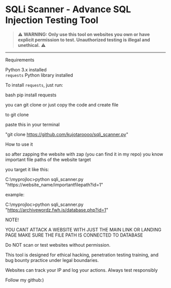 # SQLi Scanner - Advance SQL Injection Testing Tool

> ⚠️ **WARNING: Only use this tool on websites you own or have explicit permission to test. Unauthorized testing is illegal and unethical.** ⚠️

---

Requirements

 Python 3.x installed  
 `requests` Python library installed  

To install `requests`, just run:

bash
pip install requests

you can git clone or just copy the code and create file


to git clone

paste this in your terminal


"git clone https://github.com/kujotaroooo/sqli_scanner.py"


How to use it

so after zapping the website with zap (you can find it in my repo) you know important file paths of the website target 

you target it like this:

C:\myprojloc>python sqli_scanner.py "https://website_name/importantfilepath?id=1"


example: 

C:\myprojloc>python sqli_scanner.py "https://archivewordz.fwh.is/database.php?id=1"


NOTE!

YOU CANT ATTACK A WEBSITE WITH JUST THE MAIN LINK OR LANDING PAGE MAKE SURE THE FILE PATH IS CONNECTED TO DATABASE

Do NOT scan or test websites without permission.

This tool is designed for ethical hacking, penetration testing training, and bug bounty practice under legal boundaries.

Websites can track your IP and log your actions. Always test responsibly

Follow my github:)
